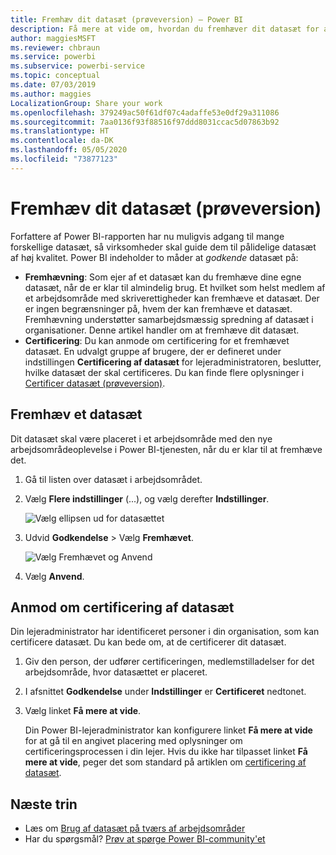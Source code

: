 ```yaml
---
title: Fremhæv dit datasæt (prøveversion) – Power BI
description: Få mere at vide om, hvordan du fremhæver dit datasæt for at guide virksomhedsbrugere til pålidelige datasæt af høj kvalitet.
author: maggiesMSFT
ms.reviewer: chbraun
ms.service: powerbi
ms.subservice: powerbi-service
ms.topic: conceptual
ms.date: 07/03/2019
ms.author: maggies
LocalizationGroup: Share your work
ms.openlocfilehash: 379249ac50f61df07c4adaffe53e0df29a311086
ms.sourcegitcommit: 7aa0136f93f88516f97ddd8031ccac5d07863b92
ms.translationtype: HT
ms.contentlocale: da-DK
ms.lasthandoff: 05/05/2020
ms.locfileid: "73877123"
---
```

# <a name="promote-your-dataset-preview"></a>Fremhæv dit datasæt (prøveversion)

Forfattere af Power BI-rapporten har nu muligvis adgang til mange forskellige datasæt, så virksomheder skal guide dem til pålidelige datasæt af høj kvalitet. Power BI indeholder to måder at *godkende* datasæt på:

- **Fremhævning**: Som ejer af et datasæt kan du fremhæve dine egne datasæt, når de er klar til almindelig brug. Et hvilket som helst medlem af et arbejdsområde med skriverettigheder kan fremhæve et datasæt. Der er ingen begrænsninger på, hvem der kan fremhæve et datasæt. Fremhævning understøtter samarbejdsmæssig spredning af datasæt i organisationer. Denne artikel handler om at fremhæve dit datasæt.
- **Certificering**: Du kan anmode om certificering for et fremhævet datasæt. En udvalgt gruppe af brugere, der er defineret under indstillingen **Certificering af datasæt** for lejeradministratoren, beslutter, hvilke datasæt der skal certificeres. Du kan finde flere oplysninger i [Certificer datasæt (prøveversion)](service-datasets-certify.md).

## <a name="promote-a-dataset"></a>Fremhæv et datasæt

Dit datasæt skal være placeret i et arbejdsområde med den nye arbejdsområdeoplevelse i Power BI-tjenesten, når du er klar til at fremhæve det.

1. Gå til listen over datasæt i arbejdsområdet.
 
1. Vælg **Flere indstillinger** (...), og vælg derefter **Indstillinger**.

    ![Vælg ellipsen ud for datasættet](media/service-datasets-certify-promote/power-bi-dataset-settings.png)

1. Udvid **Godkendelse** > Vælg **Fremhævet**.

    ![Vælg Fremhævet og Anvend](media/service-datasets-certify-promote/power-bi-dataset-promoted-endorsement.png)

1. Vælg **Anvend**.

## <a name="request-dataset-certification"></a>Anmod om certificering af datasæt

Din lejeradministrator har identificeret personer i din organisation, som kan certificere datasæt. Du kan bede om, at de certificerer dit datasæt.

1. Giv den person, der udfører certificeringen, medlemstilladelser for det arbejdsområde, hvor datasættet er placeret.

1. I afsnittet **Godkendelse** under **Indstillinger** er **Certificeret** nedtonet.

1. Vælg linket **Få mere at vide**.

    Din Power BI-lejeradministrator kan konfigurere linket **Få mere at vide** for at gå til en angivet placering med oplysninger om certificeringsprocessen i din lejer.   Hvis du ikke har tilpasset linket **Få mere at vide**, peger det som standard på artiklen om [certificering af datasæt](service-datasets-certify.md).

## <a name="next-steps"></a>Næste trin

* Læs om [Brug af datasæt på tværs af arbejdsområder](service-datasets-across-workspaces.md)
* Har du spørgsmål? [Prøv at spørge Power BI-community'et](https://community.powerbi.com/)
